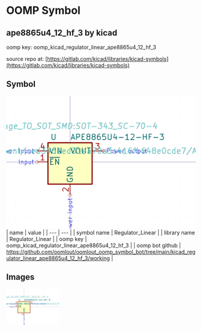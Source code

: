 # OOMP Symbol  
## ape8865u4_12_hf_3  by kicad  
  
oomp key: oomp_kicad_regulator_linear_ape8865u4_12_hf_3  
  
source repo at: [https://gitlab.com/kicad/libraries/kicad-symbols](https://gitlab.com/kicad/libraries/kicad-symbols)  
## Symbol  
  
[![working.png](working_600.png)](working.png)  
| name | value | 
| --- | --- | 
| symbol name | Regulator_Linear | 
| library name | Regulator_Linear | 
| oomp key | oomp_kicad_regulator_linear_ape8865u4_12_hf_3 | 
| oomp bot github | https://github.com/oomlout/oomlout_oomp_symbol_bot/tree/main/kicad_regulator_linear_ape8865u4_12_hf_3/working | 
## Images  
  
[![working.png](working_140.png)](working.png)  
